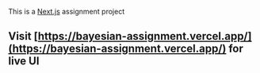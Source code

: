 This is a [Next.js](https://bayesian-assignment.vercel.app/) assignment project


## Visit [https://bayesian-assignment.vercel.app/](https://bayesian-assignment.vercel.app/) for live UI